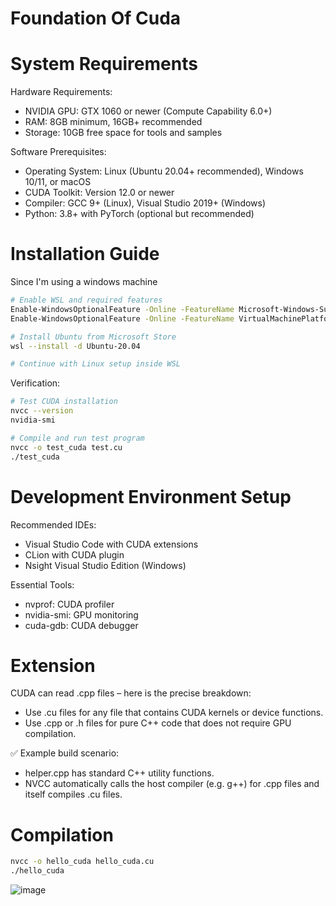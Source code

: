 # Foundation Of Cuda

# System Requirements

Hardware Requirements:
- NVIDIA GPU: GTX 1060 or newer (Compute Capability 6.0+)
- RAM: 8GB minimum, 16GB+ recommended
- Storage: 10GB free space for tools and samples

Software Prerequisites:
- Operating System: Linux (Ubuntu 20.04+ recommended), Windows 10/11, or macOS
- CUDA Toolkit: Version 12.0 or newer
- Compiler: GCC 9+ (Linux), Visual Studio 2019+ (Windows)
- Python: 3.8+ with PyTorch (optional but recommended)

# Installation Guide
Since I'm using a windows machine
```bash
# Enable WSL and required features
Enable-WindowsOptionalFeature -Online -FeatureName Microsoft-Windows-Subsystem-Linux
Enable-WindowsOptionalFeature -Online -FeatureName VirtualMachinePlatform

# Install Ubuntu from Microsoft Store
wsl --install -d Ubuntu-20.04

# Continue with Linux setup inside WSL
```
Verification:
```bash
# Test CUDA installation
nvcc --version
nvidia-smi

# Compile and run test program
nvcc -o test_cuda test.cu
./test_cuda
```
# Development Environment Setup
Recommended IDEs:
- Visual Studio Code with CUDA extensions
- CLion with CUDA plugin
- Nsight Visual Studio Edition (Windows)

Essential Tools:
- nvprof: CUDA profiler
- nvidia-smi: GPU monitoring
- cuda-gdb: CUDA debugger

# Extension 

CUDA can read .cpp files – here is the precise breakdown:
- Use .cu files for any file that contains CUDA kernels or device functions.
- Use .cpp or .h files for pure C++ code that does not require GPU compilation.

✅ Example build scenario:
- helper.cpp has standard C++ utility functions.
- NVCC automatically calls the host compiler (e.g. g++) for .cpp files and itself compiles .cu files.

# Compilation 
```bash
nvcc -o hello_cuda hello_cuda.cu
./hello_cuda
```
![image](https://github.com/user-attachments/assets/93e35a0e-1953-4feb-b78f-10f6dfc8a72a)


